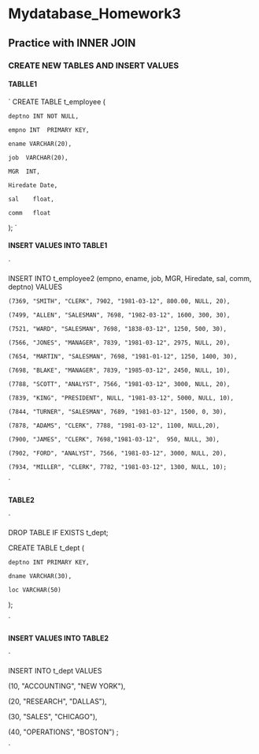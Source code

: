 # Mydatabase_Homework3

## Practice with INNER JOIN 

### CREATE NEW TABLES AND INSERT VALUES

#### TABLLE1

`
CREATE TABLE t_employee (

	deptno INT NOT NULL,
	
	empno INT  PRIMARY KEY,
	
	ename VARCHAR(20),
	
	job  VARCHAR(20),
	
	MGR  INT,
	
	Hiredate Date,
	
	sal    float,
	
	comm   float
	
 );
`

#### INSERT VALUES INTO TABLE1

`

INSERT INTO t_employee2 (empno, ename, job, MGR, Hiredate, sal, comm, deptno) VALUES 

   	(7369, "SMITH", "CLERK", 7902, "1981-03-12", 800.00, NULL, 20),
	
	(7499, "ALLEN", "SALESMAN", 7698, "1982-03-12", 1600, 300, 30),
	
	(7521, "WARD", "SALESMAN", 7698, "1838-03-12", 1250, 500, 30),
	
	(7566, "JONES", "MANAGER", 7839, "1981-03-12", 2975, NULL, 20),
	
	(7654, "MARTIN", "SALESMAN", 7698, "1981-01-12", 1250, 1400, 30),
	
	(7698, "BLAKE", "MANAGER", 7839, "1985-03-12", 2450, NULL, 10),
	
	(7788, "SCOTT", "ANALYST", 7566, "1981-03-12", 3000, NULL, 20),
	
	(7839, "KING", "PRESIDENT", NULL, "1981-03-12", 5000, NULL, 10),
	
	(7844, "TURNER", "SALESMAN", 7689, "1981-03-12", 1500, 0, 30),
	
	(7878, "ADAMS", "CLERK", 7788, "1981-03-12", 1100, NULL,20),
	
	(7900, "JAMES", "CLERK", 7698,"1981-03-12",  950, NULL, 30),
	
	(7902, "FORD", "ANALYST", 7566, "1981-03-12", 3000, NULL, 20),
	
	(7934, "MILLER", "CLERK", 7782, "1981-03-12", 1300, NULL, 10);
	
`

#### TABLE2

`

DROP TABLE IF EXISTS t_dept;

CREATE TABLE t_dept (

    deptno INT PRIMARY KEY,
    
    dname VARCHAR(30),
    
    loc VARCHAR(50)
);

`

#### INSERT VALUES INTO TABLE2

`

INSERT INTO t_dept VALUES 

(10, "ACCOUNTING", "NEW YORK"),

(20, "RESEARCH", "DALLAS"),

(30, "SALES", "CHICAGO"),

(40, "OPERATIONS", "BOSTON")
;

`





















